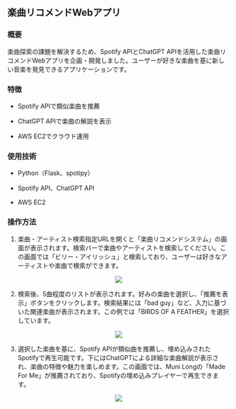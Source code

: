 ## 楽曲リコメンドWebアプリ

### 概要

楽曲探索の課題を解決するため、Spotify APIとChatGPT APIを活用した楽曲リコメンドWebアプリを企画・開発しました。ユーザーが好きな楽曲を基に新しい音楽を発見できるアプリケーションです。

### 特徴

- Spotify APIで類似楽曲を推薦

- ChatGPT APIで楽曲の解説を表示

- AWS EC2でクラウド運用

### 使用技術

- Python（Flask、spotipy）

- Spotify API、ChatGPT API

- AWS EC2

### 操作方法

1. 楽曲・アーティスト検索指定URLを開くと「楽曲リコメンドシステム」の画面が表示されます。検索バーで楽曲やアーティストを検索してください。この画面では「ビリー・アイリッシュ」と検索しており、ユーザーは好きなアーティストや楽曲で検索ができます。
   
<p align="center">
  <a href="https://github.com/user-attachments/assets/b47625fa-824c-4b79-b70b-48ce6e349af5">
    <kbd><img src="https://github.com/user-attachments/assets/b47625fa-824c-4b79-b70b-48ce6e349af5" /></kbd>
  </a>
</p>

2. 検索後、5曲程度のリストが表示されます。好みの楽曲を選択し、「推薦を表示」ボタンをクリックします。検索結果には「bad guy」など、入力に基づいた関連楽曲が表示されます。この例では「BIRDS OF A FEATHER」を選択しています。

<p align="center">
  <a href="https://github.com/user-attachments/assets/d273da94-fc2a-4c2a-8dfb-a76f639981e4">
    <kbd><img src="https://github.com/user-attachments/assets/d273da94-fc2a-4c2a-8dfb-a76f639981e4" /></kbd>
  </a>
</p>

3. 選択した楽曲を基に、Spotify APIが類似曲を推薦し、埋め込みされたSpotifyで再生可能です。下にはChatGPTによる詳細な楽曲解説が表示され、楽曲の特徴や魅力を楽しめます。この画面では、Muni Longの「Made For Me」が推薦されており、Spotifyの埋め込みプレイヤーで再生できます。

<p align="center">
  <a href="https://github.com/user-attachments/assets/b014ac26-c735-439e-a219-dd6cc5db26e4">
    <kbd><img src="https://github.com/user-attachments/assets/b014ac26-c735-439e-a219-dd6cc5db26e4" /></kbd>
  </a>
</p>

